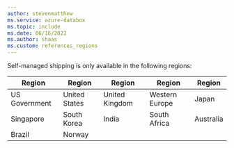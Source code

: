 ```yaml
---
author: stevenmatthew
ms.service: azure-databox
ms.topic: include
ms.date: 06/16/2022
ms.author: shaas
ms.custom: references_regions
---
```

Self-managed shipping is only available in the following regions:

| Region        | Region         | Region         | Region         | Region    |
|---------------|----------------|----------------|----------------|-----------|
| US Government | United States  | United Kingdom | Western Europe | Japan     |
| Singapore     | South Korea    | India          | South Africa   | Australia |
| Brazil        | Norway         |
